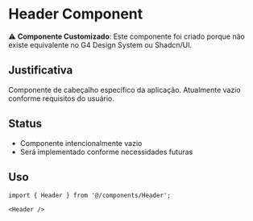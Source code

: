 # Header Component

⚠️ **Componente Customizado**: Este componente foi criado porque não existe equivalente no G4 Design System ou Shadcn/UI.

## Justificativa
Componente de cabeçalho específico da aplicação. Atualmente vazio conforme requisitos do usuário.

## Status
- Componente intencionalmente vazio
- Será implementado conforme necessidades futuras

## Uso
```tsx
import { Header } from '@/components/Header';

<Header />
```
